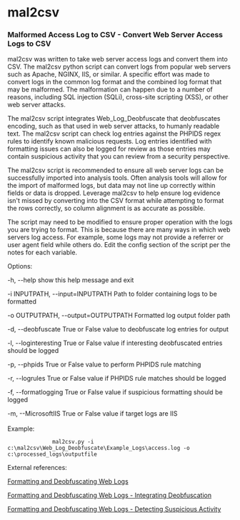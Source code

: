 # mal2csv
### Malformed Access Log to CSV - Convert Web Server Access Logs to CSV

mal2csv was written to take web server access logs and convert them into CSV. The mal2csv python script can convert logs from popular web servers such as Apache, NGINX, IIS, or similar. A specific effort was made to convert logs in the common log format and the combined log format that may be malformed. The malformation can happen due to a number of reasons, including SQL injection (SQLi), cross-site scripting (XSS), or other web server attacks.

The mal2csv script integrates Web_Log_Deobfuscate that deobfuscates encoding, such as that used in web server attacks, to humanly readable text. The mal2csv script can check log entries against the PHPIDS regex rules to identify known malicious requests. Log entries identified with formatting issues can also be logged for review as those entries may contain suspicious activity that you can review from a security perspective. 

The mal2csv script is recommended to ensure all web server logs can be successfully imported into analysis tools. Often analysis tools will allow for the import of malformed logs, but data may not line up correctly within fields or data is dropped. Leverage mal2csv to help ensure log evidence isn't missed by converting into the CSV format while attempting to format the rows correctly, so column alignment is as accurate as possible.

The script may need to be modified to ensure proper operation with the logs you are trying to format. This is because there are many ways in which web servers log access. For example, some logs may not provide a referrer or user agent field while others do. Edit the config section of the script per the notes for each variable.

Options:

  -h, --help            show this help message and exit

  -i INPUTPATH, --input=INPUTPATH
                        Path to folder containing logs to be formatted

  -o OUTPUTPATH, --output=OUTPUTPATH
                        Formatted log output folder path

  -d, --deobfuscate     True or False value to deobfuscate log entries for
                        output

  -l, --loginteresting  True or False value if interesting deobfuscated
                        entries should be logged

  -p, --phpids          True or False value to perform PHPIDS rule matching
                        

  -r, --logrules        True or False value if PHPIDS rule matches should be
                        logged

  -f, --formatlogging   True or False value if suspicious formatting should be
                        logged
                        
  -m, --MicrosoftIIS    True or False value if target logs are IIS  
<br /> 
Example:

                  mal2csv.py -i c:\mal2csv\Web_Log_Deobfuscate\Example_Logs\access.log -o c:\processed_logs\outputfile


External references:

[Formatting and Deobfuscating Web Logs](https://www.randomsecurityblog.com/2020/02/formatting-and-deobfuscating-web-logs.html)

[Formatting and Deobfuscating Web Logs - Integrating Deobfuscation](https://www.randomsecurityblog.com/2020/02/formatting-and-deobfuscating-web-logs_15.html)

[Formatting and Deobfuscating Web Logs - Detecting Suspicious Activity](https://www.randomsecurityblog.com/2020/03/formatting-and-deobfuscating-web-logs.html)
